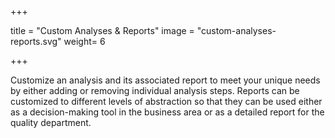 +++

title = "Custom Analyses & Reports"
image = "custom-analyses-reports.svg"
weight= 6

+++

Customize an analysis and its associated report to meet your unique needs by either adding or removing individual analysis steps. Reports can be customized to different levels of abstraction so that they can be used either as a decision-making tool in the business area or as a detailed report for the quality department.